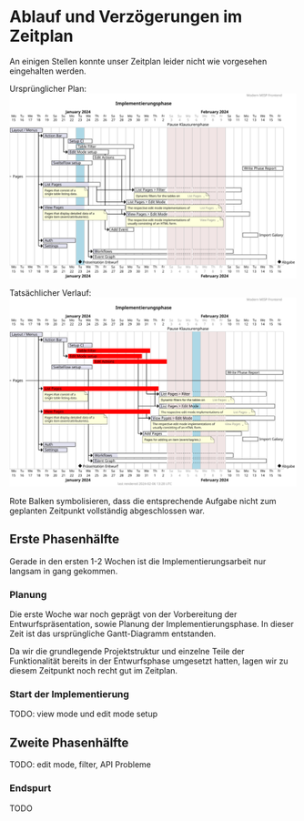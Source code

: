 # Ablauf und Verzögerungen im Zeitplan

An einigen Stellen konnte unser Zeitplan leider nicht wie vorgesehen eingehalten werden.

Ursprünglicher Plan:
![original plan](originalGanttChart.svg)

Tatsächlicher Verlauf:
![latest plan](../../ganttChart.svg)

Rote Balken symbolisieren, dass die entsprechende Aufgabe nicht zum geplanten Zeitpunkt vollständig abgeschlossen war.

## Erste Phasenhälfte

Gerade in den ersten 1-2 Wochen ist die Implementierungsarbeit nur langsam in gang gekommen.

### Planung

Die erste Woche war noch geprägt von der Vorbereitung der Entwurfspräsentation, sowie Planung der Implementierungsphase.
In dieser Zeit ist das ursprüngliche Gantt-Diagramm entstanden.

Da wir die grundlegende Projektstruktur und einzelne Teile der Funktionalität bereits in der Entwurfsphase umgesetzt hatten, lagen wir zu diesem Zeitpunkt noch recht gut im Zeitplan.

### Start der Implementierung

TODO: view mode und edit mode setup

## Zweite Phasenhälfte

TODO: edit mode, filter, API Probleme

### Endspurt

TODO
